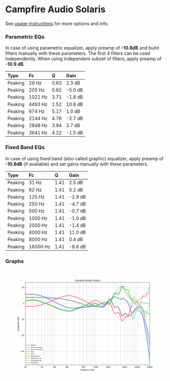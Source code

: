# Campfire Audio Solaris
See [usage instructions](https://github.com/jaakkopasanen/AutoEq#usage) for more options and info.

### Parametric EQs
In case of using parametric equalizer, apply preamp of **-10.8dB** and build filters manually
with these parameters. The first 4 filters can be used independently.
When using independent subset of filters, apply preamp of **-10.9 dB**.

| Type    | Fc      |    Q | Gain    |
|:--------|:--------|:-----|:--------|
| Peaking | 29 Hz   | 0.63 | 2.3 dB  |
| Peaking | 205 Hz  | 0.62 | -5.0 dB |
| Peaking | 1021 Hz | 3.71 | -1.8 dB |
| Peaking | 4493 Hz | 1.52 | 10.8 dB |
| Peaking | 674 Hz  | 5.17 | 1.0 dB  |
| Peaking | 2144 Hz | 4.76 | -2.7 dB |
| Peaking | 2848 Hz | 3.94 | 3.7 dB  |
| Peaking | 3641 Hz | 4.22 | -1.5 dB |

### Fixed Band EQs
In case of using fixed band (also called graphic) equalizer, apply preamp of **-10.8dB**
(if available) and set gains manually with these parameters.

| Type    | Fc       |    Q | Gain    |
|:--------|:---------|:-----|:--------|
| Peaking | 31 Hz    | 1.41 | 2.5 dB  |
| Peaking | 62 Hz    | 1.41 | 0.2 dB  |
| Peaking | 125 Hz   | 1.41 | -2.9 dB |
| Peaking | 250 Hz   | 1.41 | -4.7 dB |
| Peaking | 500 Hz   | 1.41 | -0.7 dB |
| Peaking | 1000 Hz  | 1.41 | -1.0 dB |
| Peaking | 2000 Hz  | 1.41 | -1.4 dB |
| Peaking | 4000 Hz  | 1.41 | 11.0 dB |
| Peaking | 8000 Hz  | 1.41 | 0.4 dB  |
| Peaking | 16000 Hz | 1.41 | -8.6 dB |

### Graphs
![](./Campfire%20Audio%20Solaris.png)